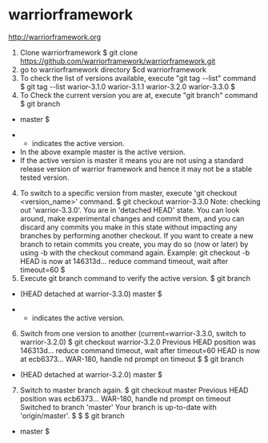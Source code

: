# warriorframework
http://warriorframework.org

1. Clone warriorframework
$ git clone https://github.com/warriorframework/warriorframework.git
2. go to warriorframework directory
$cd warriorframework
3. To check the list of versions available, execute "git tag --list" command
$ git tag --list
warior-3.1.0
warior-3.1.1
warior-3.2.0
warior-3.3.0
$
3. To Check the current version you are at, execute "git branch" command
$ git branch
* master
$
- * indicates the active version.
- In the above example master is the active version.
- If the active version is master it means you are not using a standard release version of warrior framework and hence it may
not be a stable tested version.
4. To switch to a specific version from master, execute 'git checkout <version_name>' command.
$ git checkout warrior-3.3.0
Note: checking out 'warrior-3.3.0'.
You are in 'detached HEAD' state. You can look around, make experimental
changes and commit them, and you can discard any commits you make in this
state without impacting any branches by performing another checkout.
If you want to create a new branch to retain commits you create, you may
do so (now or later) by using -b with the checkout command again. Example:
git checkout -b <new-branch-name>
HEAD is now at 146313d... reduce command timeout, wait after timeout=60
$
5. Execute git branch command to verify the active version.
$ git branch
* (HEAD detached at warrior-3.3.0)
master
$
- * indicates the active version.
6. Switch from one version to another (current=warrior-3.3.0, switch to warrior-3.2.0)
$ git checkout warrior-3.2.0
Previous HEAD position was 146313d... reduce command timeout, wait after timeout=60
HEAD is now at ecb6373... WAR-180, handle nd prompt on timeout
$
$ git branch
* (HEAD detached at warrior-3.2.0)
master
$
7. Switch to master branch again.
$ git checkout master
Previous HEAD position was ecb6373... WAR-180, handle nd prompt on timeout
Switched to branch 'master'
Your branch is up-to-date with 'origin/master'.
$
$
$ git branch
* master
$
